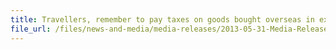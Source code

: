 ```yaml
---
title: Travellers, remember to pay taxes on goods bought overseas in excess of GST relief
file_url: /files/news-and-media/media-releases/2013-05-31-Media-Release.pdf
---
```

